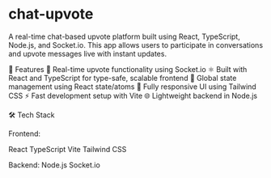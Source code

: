 # chat-upvote
A real-time chat-based upvote platform built using React, TypeScript, Node.js, and Socket.io. This app allows users to participate in conversations and upvote messages live with instant updates.

🚀 Features
🔁 Real-time upvote functionality using Socket.io
⚛️ Built with React and TypeScript for type-safe, scalable frontend
🧠 Global state management using React state/atoms
🎨 Fully responsive UI using Tailwind CSS
⚡️ Fast development setup with Vite
🌐 Lightweight backend in Node.js

🛠️ Tech Stack

Frontend:

React
TypeScript
Vite
Tailwind CSS

Backend:
Node.js
Socket.io
